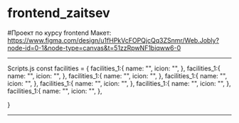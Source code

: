 # frontend_zaitsev
#Проект по курсу frontend
Макет: https://www.figma.com/design/u1fHPkVcFOPQjcQq3ZSnmr/Web.Jobly?node-id=0-1&node-type=canvas&t=51zzRpwNF1biqww6-0


________________________________________________________________________________________________________
Scripts.js
const facilities = {
    facilities_1:{
        name: "",
        icion: "",
    },
    facilities_1:{
        name: "",
        icion: "",
    },
    facilities_1:{
        name: "",
        icion: "",
    },
    facilities_1:{
        name: "",
        icion: "",
    },
    facilities_1:{
        name: "",
        icion: "",
    },
    facilities_1:{
        name: "",
        icion: "",
    },
    facilities_1:{
        name: "",
        icion: "",
    },
    
}
______________________________________________________________________________________________________
